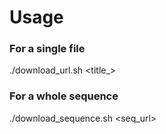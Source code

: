 # Usage

### For a single file
./download_url.sh <url> <title_> <author>

### For a whole sequence
./download_sequence.sh <seq_url> <title> <author>
